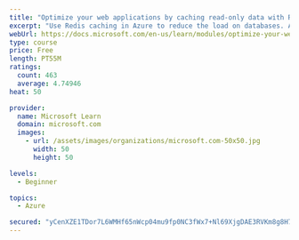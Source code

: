 ```yaml
---
title: "Optimize your web applications by caching read-only data with Redis"
excerpt: "Use Redis caching in Azure to reduce the load on databases. Apply different caching architectures to support larger loads in distributed and high-volume environments."
webUrl: https://docs.microsoft.com/en-us/learn/modules/optimize-your-web-apps-with-redis/
type: course
price: Free
length: PT55M
ratings:
  count: 463
  average: 4.74946
heat: 50

provider:
  name: Microsoft Learn
  domain: microsoft.com
  images:
    - url: /assets/images/organizations/microsoft.com-50x50.jpg
      width: 50
      height: 50

levels:
  - Beginner

topics:
  - Azure

secured: "yCenXZE1TDor7L6WMHf65nWcp04mu9fp0NC3fWx7+Nl69XjgDAE3RVKm8g8H7/w+uLcV1O+uS8/g8sdQUw46XEVs1g53DPXPGKBdHv5/pwWpoEq8YcYNIIXZtAp/L7wls28gzEhESdQ4hgtWg7LL4t7tRD16k09IoXMudO70qgt7NZnhz8nOFaeoYFmu35h0eCf5KxhoqFLs3SkOaFUyCKeHpNQ1Xb5+SliOZgKp7xLAJt9ufBJ+Pf0UMdhLlBdDYRUS7khJJhUYS9juppcjJyc8G6viVe2XnXdHKDF8RyT2WuFUT+ae+WygST/frPSXt1w62+j+nnHpXJbbZbduJDNWekIO0yHZ6q/sQNeCYj2sFsU9Xr1m1OAmsjC9zFRcK3WXp6K0a/Cnj4PU3dS1pwoZHe6oZMXQ+ZSGf+inEIM=;Dp5gfs0zH6Wvu+9RJVfG5g=="
---
```


